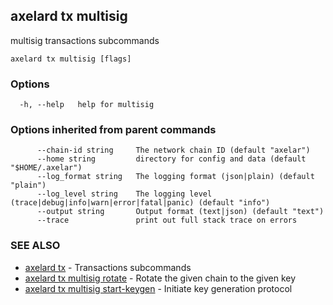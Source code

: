## axelard tx multisig

multisig transactions subcommands

```
axelard tx multisig [flags]
```

### Options

```
  -h, --help   help for multisig
```

### Options inherited from parent commands

```
      --chain-id string     The network chain ID (default "axelar")
      --home string         directory for config and data (default "$HOME/.axelar")
      --log_format string   The logging format (json|plain) (default "plain")
      --log_level string    The logging level (trace|debug|info|warn|error|fatal|panic) (default "info")
      --output string       Output format (text|json) (default "text")
      --trace               print out full stack trace on errors
```

### SEE ALSO

- [axelard tx](axelard_tx.md)	 - Transactions subcommands
- [axelard tx multisig rotate](axelard_tx_multisig_rotate.md)	 - Rotate the given chain to the given key
- [axelard tx multisig start-keygen](axelard_tx_multisig_start-keygen.md)	 - Initiate key generation protocol
